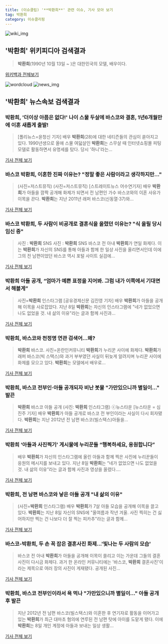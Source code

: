 ```yaml
---
title: (이슈클립) '**박환희**' 관련 이슈, 기사 모아 보기
tag: 박환희
category: 이슈클리핑
---
```

![wiki_img](https://user-images.githubusercontent.com/42597476/44503234-41136a80-a6d0-11e8-9071-6fc6418eafe4.png)
## **'**박환희**'** 위키피디아 검색결과
>**박환희**(1990년 10월 13일 ~ )은 대한민국의 모델, 배우이다.

<a href="https://ko.wikipedia.org/wiki/박환희" target="_blank">위키백과 전체보기</a>

![wordcloud](https://s3.ap-northeast-2.amazonaws.com/lyrics101-wordcloud/2018-09-10-1536524161.png)
![news_img](https://user-images.githubusercontent.com/42597476/44507050-1206f400-a6e4-11e8-8d98-7ffbfebb353f.png)
## **'**박환희**'** 뉴스속보 검색결과
### **박환희**, '더이상 아픔은 없다!' 나이 스물 두살에 바스코와 결혼, 1년6개월만에 이혼 새롭게 출발!

>[폴리뉴스=윤청신 기자] 배우 **박환희**(28)에 대한 네티즌들의 관심이 쏟아지고 있다. 1990년생으로 올애 스물 여덟살인 **박환희**는 스무살 때 인터넷쇼핑몰 피팅모델로 활동하면서 유명세를 탔다. 당시 '하니'라는...

<a href="http://www.polinews.co.kr/news/article.html?no=366862" target="_blank">기사 전체 보기</a>

### 바스코 **박환희**, 이혼한 진짜 이유는? "정말 좋은 사람이라고 생각하지만..."

>(사진=저스트뮤직) (사진=저스트뮤직) [스트레이트뉴스 어수연기자] 배우 **박환희**가 아들을 깜짝 공개해 화제가 되면서 전 남편인 가수 바스코와의 이혼 사유가 이목을 끈다. **박환희**는 지난 2011년 래퍼 바스코(신동열·37)와...

<a href="http://www.straightnews.co.kr/news/articleView.html?idxno=35008" target="_blank">기사 전체 보기</a>

### 바스코 **박환희**, 두 사람이 비공개로 결혼식을 올렸던 이유는? "식 올릴 당시 임신 중"

>사진 : **박환희** SNS 사진 : **박환희** SNS 바스코 전 아내 **박환희**가 연일 화제다. 이는 **박환희**가 자신의 SNS를 통해 아들과 함께 한 일상 사진을 올리면서인데 이에 그의 전 남편이었던 바스코 역시 포털 사이트 실검에...

<a href="http://www.mediajeju.com/news/articleView.html?idxno=309519" target="_blank">기사 전체 보기</a>

### **박환희** 아들 공개, “엄마가 예쁜 표정을 지어봐. 그럼 내가 이쪽에서 기대면서 해볼게”

>사진=**박환희** 인스타그램 [공유경제신문 김진영 기자] 배우 **박환희**가 아들을 공개해 이목을 사로잡았다. 지난 8일 **박환희**는 자신의 인스타그램에 "네가 없었으면 나도 없었을 것. 내 삶의 이유"라는 글과 함께 사진과...

<a href="http://www.seconomy.kr/view.php?ud=201809100239157826252bb24296_2" target="_blank">기사 전체 보기</a>

### **박환희**, 바스코와 천정명 연관 검색어…왜?

>**박환희** 바스코. 사진=온란인커뮤니티 **박환희**가 누리꾼 사이에 화제다. **박환희**가 래퍼 바스코(빅 스택스)와 과거 부부였던 사실이 뒤늦게 알려지며 누리꾼 사이에 화제를 모으고 있다. **박환희**는 모델에서 배우로...

<a href="http://news20.busan.com/controller/newsController.jsp?newsId=20180910000005" target="_blank">기사 전체 보기</a>

### **박환희**, 바스코 전부인·아들 공개되자 비난 봇물 "가만있으니까 별일이…" 발끈

>**박환희** 바스코 아들 공개 (사진: **박환희** 인스타그램) ⓒ뉴스타운 [뉴스타운 = 심진주 기자] 배우 **박환희**가 아들 공개로 바스코 전 부인이라는 사실이 다시 회자됐다. **박환희**는 지난 2012년 전 남편 바스코(빌스택스)아들을...

<a href="http://www.newstown.co.kr/news/articleView.html?idxno=339851" target="_blank">기사 전체 보기</a>

### **박환희** ‘아들과 사진찍기’ 게시물에 누리꾼들 “행복하세요, 응원합니다”

>배우 **박환희**가 자신의 인스타그램에 올린 아들과 함께 찍은 사진에 누리꾼들이 응원의 메시지를 보내고 있다. 지난 8일 **박환희**는 “네가 없었으면 나도 없었을 것. 내 삶의 이유”라는 글과 함께 사진과 영상을 올렸다....

<a href="http://www.kookje.co.kr/news2011/asp/newsbody.asp?code=0500&key=20180910.99099003568" target="_blank">기사 전체 보기</a>

### **박환희**, 전 남편 바스코와 낳은 아들 공개 "내 삶의 이유"

>(사진=**박환희** 인스타그램) 배우 **박환희**가 7살 아들 모습을 공개해 이목을 끌고 있다. **박환희**는 지난 8일 자신의 SNS에 "올여름과 작년 겨울. 사진 찍히는 건 싫어하지만 찍는 건 나보다 더 잘 찍는 피카추"라는 글과 함께...

<a href="http://www.anewsa.com/detail.php?number=1369655&thread=07r05" target="_blank">기사 전체 보기</a>

### 바스코-**박환희**, 두 손 꼭 잡은 결혼사진 화제…'빛나는 두 사람의 모습'

>바스코 전 아내 **박환희**가 아들을 공개해 이목이 쏠리고 이는 가운데 그들의 결혼사진이 다시금 화제다. 과거 한 온라인 커뮤니티에는 '바스코, **박환희** 결혼사진'이라는 제목으로 여러 장의 사진이 게재됐다. 공개된 사진...

<a href="http://www.topstarnews.net/news/articleView.html?idxno=478795" target="_blank">기사 전체 보기</a>

### **박환희**, 바스코 전부인이라서 욕 먹나 "가만있으니까 별일이…" 아들 공개 후 발끈

>지난 2012년 전 남편 바스코(빌스택스)와 이혼한 후 연기자로 활동을 이어가고 있는 **박환희**가 최근 대마초 혐의에 연루된 전 남편 탓에 아이를 도맡게 됐다.   이에 **박환희**는 8일 개인 계정에 아들과 보내는 일상 생활...

<a href="http://www.tfnews.co.kr/news/article.html?no=52891" target="_blank">기사 전체 보기</a>


